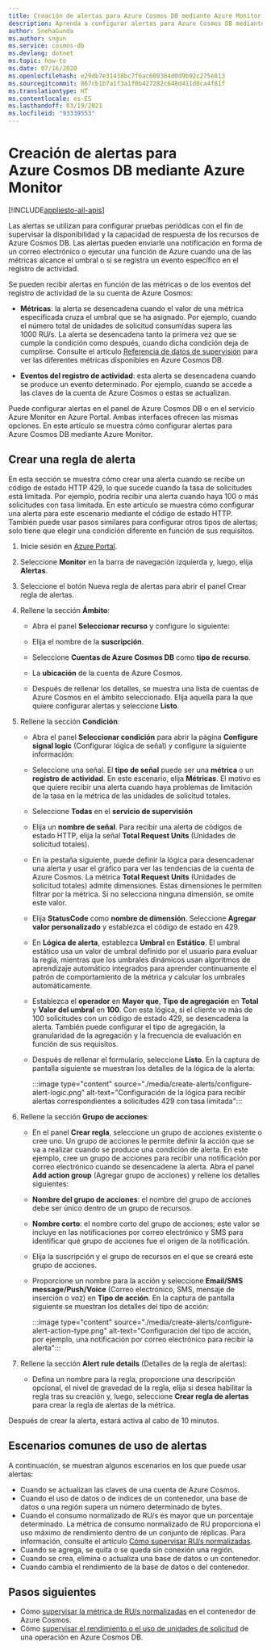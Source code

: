 ```yaml
---
title: Creación de alertas para Azure Cosmos DB mediante Azure Monitor
description: Aprenda a configurar alertas para Azure Cosmos DB mediante Azure Monitor.
author: SnehaGunda
ms.author: sngun
ms.service: cosmos-db
ms.devlang: dotnet
ms.topic: how-to
ms.date: 07/16/2020
ms.openlocfilehash: e29db7e31438bc7f6ac609384d0d9b92c275e813
ms.sourcegitcommit: 867cb1b7a1f3a1f0b427282c648d411d0ca4f81f
ms.translationtype: HT
ms.contentlocale: es-ES
ms.lasthandoff: 03/19/2021
ms.locfileid: "93339553"
---
```

# <a name="create-alerts-for-azure-cosmos-db-using-azure-monitor"></a>Creación de alertas para Azure Cosmos DB mediante Azure Monitor
[!INCLUDE[appliesto-all-apis](includes/appliesto-all-apis.md)]

Las alertas se utilizan para configurar pruebas periódicas con el fin de supervisar la disponibilidad y la capacidad de respuesta de los recursos de Azure Cosmos DB. Las alertas pueden enviarle una notificación en forma de un correo electrónico o ejecutar una función de Azure cuando una de las métricas alcance el umbral o si se registra un evento específico en el registro de actividad.

Se pueden recibir alertas en función de las métricas o de los eventos del registro de actividad de la su cuenta de Azure Cosmos:

* **Métricas**: la alerta se desencadena cuando el valor de una métrica especificada cruza el umbral que se ha asignado. Por ejemplo, cuando el número total de unidades de solicitud consumidas supera las 1000 RU/s. La alerta se desencadena tanto la primera vez que se cumple la condición como después, cuando dicha condición deja de cumplirse. Consulte el artículo [Referencia de datos de supervisión](monitor-cosmos-db-reference.md#metrics) para ver las diferentes métricas disponibles en Azure Cosmos DB.

* **Eventos del registro de actividad**: esta alerta se desencadena cuando se produce un evento determinado. Por ejemplo, cuando se accede a las claves de la cuenta de Azure Cosmos o estas se actualizan.

Puede configurar alertas en el panel de Azure Cosmos DB o en el servicio Azure Monitor en Azure Portal. Ambas interfaces ofrecen las mismas opciones. En este artículo se muestra cómo configurar alertas para Azure Cosmos DB mediante Azure Monitor.

## <a name="create-an-alert-rule"></a>Crear una regla de alerta

En esta sección se muestra cómo crear una alerta cuando se recibe un código de estado HTTP 429, lo que sucede cuando la tasa de solicitudes está limitada. Por ejemplo, podría recibir una alerta cuando haya 100 o más solicitudes con tasa limitada. En este artículo se muestra cómo configurar una alerta para este escenario mediante el código de estado HTTP. También puede usar pasos similares para configurar otros tipos de alertas; solo tiene que elegir una condición diferente en función de sus requisitos.

1. Inicie sesión en [Azure Portal](https://portal.azure.com/).

1. Seleccione **Monitor** en la barra de navegación izquierda y, luego, elija **Alertas**.

1. Seleccione el botón Nueva regla de alertas para abrir el panel Crear regla de alertas.  

1. Rellene la sección **Ámbito**:

   * Abra el panel **Seleccionar recurso** y configure lo siguiente:

   * Elija el nombre de la **suscripción**.

   * Seleccione **Cuentas de Azure Cosmos DB** como **tipo de recurso**.

   * La **ubicación** de la cuenta de Azure Cosmos.

   * Después de rellenar los detalles, se muestra una lista de cuentas de Azure Cosmos en el ámbito seleccionado. Elija aquella para la que quiere configurar alertas y seleccione **Listo**.

1. Rellene la sección **Condición**:

   * Abra el panel **Seleccionar condición** para abrir la página **Configure signal logic** (Configurar lógica de señal) y configure la siguiente información:

   * Seleccione una señal. El **tipo de señal** puede ser una **métrica** o un **registro de actividad**. En este escenario, elija **Métricas**. El motivo es que quiere recibir una alerta cuando haya problemas de limitación de la tasa en la métrica de las unidades de solicitud totales.

   * Seleccione **Todas** en el **servicio de supervisión**

   * Elija un **nombre de señal**. Para recibir una alerta de códigos de estado HTTP, elija la señal **Total Request Units** (Unidades de solicitud totales).

   * En la pestaña siguiente, puede definir la lógica para desencadenar una alerta y usar el gráfico para ver las tendencias de la cuenta de Azure Cosmos. La métrica **Total Request Units** (Unidades de solicitud totales) admite dimensiones. Estas dimensiones le permiten filtrar por la métrica. Si no selecciona ninguna dimensión, se omite este valor.

   * Elija **StatusCode** como **nombre de dimensión**. Seleccione **Agregar valor personalizado** y establezca el código de estado en 429.

   * En **Lógica de alerta**, establezca **Umbral** en **Estático**. El umbral estático usa un valor de umbral definido por el usuario para evaluar la regla, mientras que los umbrales dinámicos usan algoritmos de aprendizaje automático integrados para aprender continuamente el patrón de comportamiento de la métrica y calcular los umbrales automáticamente.

   * Establezca el **operador** en **Mayor que**, **Tipo de agregación** en **Total** y **Valor del umbral** en **100**. Con esta lógica, si el cliente ve más de 100 solicitudes con un código de estado 429, se desencadena la alerta. También puede configurar el tipo de agregación, la granularidad de la agregación y la frecuencia de evaluación en función de sus requisitos.

   * Después de rellenar el formulario, seleccione **Listo**. En la captura de pantalla siguiente se muestran los detalles de la lógica de la alerta:

     :::image type="content" source="./media/create-alerts/configure-alert-logic.png" alt-text="Configuración de la lógica para recibir alertas correspondientes a solicitudes 429 con tasa limitada":::

1. Rellene la sección **Grupo de acciones**:

   * En el panel **Crear regla**, seleccione un grupo de acciones existente o cree uno. Un grupo de acciones le permite definir la acción que se va a realizar cuando se produce una condición de alerta. En este ejemplo, cree un grupo de acciones para recibir una notificación por correo electrónico cuando se desencadene la alerta. Abra el panel **Add action group** (Agregar grupo de acciones) y rellene los detalles siguientes:

   * **Nombre del grupo de acciones**: el nombre del grupo de acciones debe ser único dentro de un grupo de recursos.

   * **Nombre corto**: el nombre corto del grupo de acciones; este valor se incluye en las notificaciones por correo electrónico y SMS para identificar qué grupo de acciones fue el origen de la notificación.

   * Elija la suscripción y el grupo de recursos en el que se creará este grupo de acciones.  

   * Proporcione un nombre para la acción y seleccione **Email/SMS message/Push/Voice** (Correo electrónico, SMS, mensaje de inserción o voz) en **Tipo de acción**. En la captura de pantalla siguiente se muestran los detalles del tipo de acción:

     :::image type="content" source="./media/create-alerts/configure-alert-action-type.png" alt-text="Configuración del tipo de acción, por ejemplo, una notificación por correo electrónico para recibir la alerta":::

1. Rellene la sección **Alert rule details** (Detalles de la regla de alertas):

   * Defina un nombre para la regla, proporcione una descripción opcional, el nivel de gravedad de la regla, elija si desea habilitar la regla tras su creación y, luego, seleccione **Crear regla de alertas** para crear la regla de alertas de la métrica.

Después de crear la alerta, estará activa al cabo de 10 minutos.

## <a name="common-alerting-scenarios"></a>Escenarios comunes de uso de alertas

A continuación, se muestran algunos escenarios en los que puede usar alertas:

* Cuando se actualizan las claves de una cuenta de Azure Cosmos.
* Cuando el uso de datos o de índices de un contenedor, una base de datos o una región supera un número determinado de bytes.
* Cuando el consumo normalizado de RU/s es mayor que un porcentaje determinado. La métrica de consumo normalizado de RU proporciona el uso máximo de rendimiento dentro de un conjunto de réplicas. Para información, consulte el artículo [Cómo supervisar RU/s normalizadas](monitor-normalized-request-units.md).  
* Cuando se agrega, se quita o se queda sin conexión una región.
* Cuando se crea, elimina o actualiza una base de datos o un contenedor.
* Cuando cambia el rendimiento de la base de datos o del contenedor.

## <a name="next-steps"></a>Pasos siguientes

* Cómo [supervisar la métrica de RU/s normalizadas](monitor-normalized-request-units.md) en el contenedor de Azure Cosmos.
* Cómo [supervisar el rendimiento o el uso de unidades de solicitud](monitor-request-unit-usage.md) de una operación en Azure Cosmos DB.
